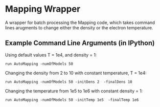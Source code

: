 # Mapping Wrapper

A wrapper for batch processing the Mapping code, which takes command lines arugments to change either the density or the electron temperature.

## Example Command Line Arguments (in IPython)

Using default values T = 1e4, and density = 1:

```
run AutoMapping -numOfModels 50
```

Changing the density from 2 to 10 with constant temperature, T = 1e4:

```
run AutoMapping -numOfModels 50 -initDens 2  -finalDens 10
```

Changing the temperature from 1e5 to 1e6 with constant density = 1:

```
run AutoMapping -numOfModels 50 -initTemp 1e5  -finalTemp 1e6
```
